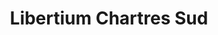 ---
title: "Libertium Chartres Sud"
url: /fontenay-sur-eure/libertium-chartres-sud/
shop: caravane
---